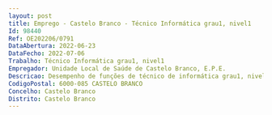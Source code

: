 ```yaml
--- 
layout: post
title: Emprego - Castelo Branco - Técnico Informática grau1, nivel1
Id: 98440
Ref: OE202206/0791
DataAbertura: 2022-06-23
DataFecho: 2022-07-06
Trabalho: Técnico Informática grau1, nivel1
Empregador: Unidade Local de Saúde de Castelo Branco, E.P.E.
Descricao: Desempenho de funções de técnico de informática grau1, nivel1 (regime de estágio  primeiros seis meses)
CodigoPostal: 6000-085 CASTELO BRANCO
Concelho: Castelo Branco
Distrito: Castelo Branco
--- 
```

